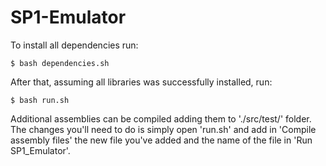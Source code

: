 # SP1-Emulator

To install all dependencies run:
```console
$ bash dependencies.sh
```

After that, assuming all libraries was successfully installed, run:
```console
$ bash run.sh
```

Additional assemblies can be compiled adding them to './src/test/' folder. The changes you'll need to do is simply open 'run.sh' and add in 'Compile assembly files' the new file you've added and the name of the file in 'Run SP1_Emulator'.
